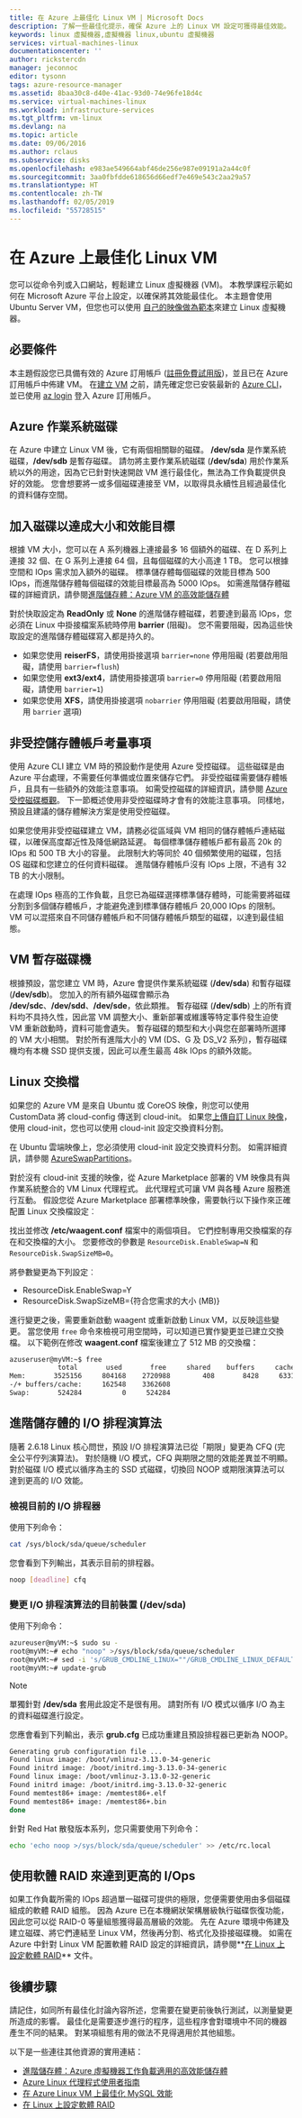 ```yaml
---
title: 在 Azure 上最佳化 Linux VM | Microsoft Docs
description: 了解一些最佳化提示，確保 Azure 上的 Linux VM 設定可獲得最佳效能。
keywords: linux 虛擬機器,虛擬機器 linux,ubuntu 虛擬機器
services: virtual-machines-linux
documentationcenter: ''
author: rickstercdn
manager: jeconnoc
editor: tysonn
tags: azure-resource-manager
ms.assetid: 8baa30c8-d40e-41ac-93d0-74e96fe18d4c
ms.service: virtual-machines-linux
ms.workload: infrastructure-services
ms.tgt_pltfrm: vm-linux
ms.devlang: na
ms.topic: article
ms.date: 09/06/2016
ms.author: rclaus
ms.subservice: disks
ms.openlocfilehash: e983ae549664abf46de256e987e09191a2a44c0f
ms.sourcegitcommit: 3aa0fbfdde618656d66edf7e469e543c2aa29a57
ms.translationtype: HT
ms.contentlocale: zh-TW
ms.lasthandoff: 02/05/2019
ms.locfileid: "55728515"
---
```

# <a name="optimize-your-linux-vm-on-azure"></a>在 Azure 上最佳化 Linux VM
您可以從命令列或入口網站，輕鬆建立 Linux 虛擬機器 (VM)。 本教學課程示範如何在 Microsoft Azure 平台上設定，以確保將其效能最佳化。 本主題會使用 Ubuntu Server VM，但您也可以使用 [自己的映像做為範本](create-upload-generic.md?toc=%2fazure%2fvirtual-machines%2flinux%2ftoc.json)來建立 Linux 虛擬機器。  

## <a name="prerequisites"></a>必要條件
本主題假設您已具備有效的 Azure 訂用帳戶 ([註冊免費試用版](https://azure.microsoft.com/pricing/free-trial/))，並且已在 Azure 訂用帳戶中佈建 VM。 在[建立 VM](quick-create-cli.md?toc=%2fazure%2fvirtual-machines%2flinux%2ftoc.json) 之前，請先確定您已安裝最新的 [Azure CLI](/cli/azure/install-az-cli2)，並已使用 [az login](/cli/azure/reference-index) 登入 Azure 訂用帳戶。

## <a name="azure-os-disk"></a>Azure 作業系統磁碟
在 Azure 中建立 Linux VM 後，它有兩個相關聯的磁碟。 **/dev/sda** 是作業系統磁碟，**/dev/sdb** 是暫存磁碟。  請勿將主要作業系統磁碟 (**/dev/sda**) 用於作業系統以外的用途，因為它已針對快速開啟 VM 進行最佳化，無法為工作負載提供良好的效能。 您會想要將一或多個磁碟連接至 VM，以取得具永續性且經過最佳化的資料儲存空間。 

## <a name="adding-disks-for-size-and-performance-targets"></a>加入磁碟以達成大小和效能目標
根據 VM 大小，您可以在 A 系列機器上連接最多 16 個額外的磁碟、在 D 系列上連接 32 個、在 G 系列上連接 64 個，且每個磁碟的大小高達 1 TB。 您可以根據空間和 IOps 需求加入額外的磁碟。 標準儲存體每個磁碟的效能目標為 500 IOps，而進階儲存體每個磁碟的效能目標最高為 5000 IOps。  如需進階儲存體磁碟的詳細資訊，請參閱[進階儲存體：Azure VM 的高效能儲存體](../windows/premium-storage.md)

對於快取設定為 **ReadOnly** 或 **None** 的進階儲存體磁碟，若要達到最高 IOps，您必須在 Linux 中掛接檔案系統時停用 **barrier** (阻礙)。 您不需要阻礙，因為這些快取設定的進階儲存體磁碟寫入都是持久的。

* 如果您使用 **reiserFS**，請使用掛接選項 `barrier=none` 停用阻礙 (若要啟用阻礙，請使用 `barrier=flush`)
* 如果您使用 **ext3/ext4**，請使用掛接選項 `barrier=0` 停用阻礙 (若要啟用阻礙，請使用 `barrier=1`)
* 如果您使用 **XFS**，請使用掛接選項 `nobarrier` 停用阻礙 (若要啟用阻礙，請使用 `barrier` 選項)

## <a name="unmanaged-storage-account-considerations"></a>非受控儲存體帳戶考量事項
使用 Azure CLI 建立 VM 時的預設動作是使用 Azure 受控磁碟。  這些磁碟是由 Azure 平台處理，不需要任何準備或位置來儲存它們。  非受控磁碟需要儲存體帳戶，且具有一些額外的效能注意事項。  如需受控磁碟的詳細資訊，請參閱 [Azure 受控磁碟概觀](../windows/managed-disks-overview.md)。  下一節概述使用非受控磁碟時才會有的效能注意事項。  同樣地，預設且建議的儲存體解決方案是使用受控磁碟。

如果您使用非受控磁碟建立 VM，請務必從區域與 VM 相同的儲存體帳戶連結磁碟，以確保高度鄰近性及降低網路延遲。  每個標準儲存體帳戶都有最高 20k 的 IOps 和 500 TB 大小的容量。  此限制大約等同於 40 個頻繁使用的磁碟，包括 OS 磁碟和您建立的任何資料磁碟。 進階儲存體帳戶沒有 IOps 上限，不過有 32 TB 的大小限制。 

在處理 IOps 極高的工作負載，且您已為磁碟選擇標準儲存體時，可能需要將磁碟分割到多個儲存體帳戶，才能避免達到標準儲存體帳戶 20,000 IOps 的限制。 VM 可以混搭來自不同儲存體帳戶和不同儲存體帳戶類型的磁碟，以達到最佳組態。
 

## <a name="your-vm-temporary-drive"></a>VM 暫存磁碟機
根據預設，當您建立 VM 時，Azure 會提供作業系統磁碟 (**/dev/sda**) 和暫存磁碟 (**/dev/sdb**)。  您加入的所有額外磁碟會顯示為 **/dev/sdc**、**/dev/sdd**、**/dev/sde**，依此類推。 暫存磁碟 (**/dev/sdb**) 上的所有資料均不具持久性，因此當 VM 調整大小、重新部署或維護等特定事件發生迫使 VM 重新啟動時，資料可能會遺失。  暫存磁碟的類型和大小與您在部署時所選擇的 VM 大小相關。 對於所有進階大小的 VM (DS、G 及 DS_V2 系列)，暫存磁碟機均有本機 SSD 提供支援，因此可以產生最高 48k IOps 的額外效能。 

## <a name="linux-swap-file"></a>Linux 交換檔
如果您的 Azure VM 是來自 Ubuntu 或 CoreOS 映像，則您可以使用 CustomData 將 cloud-config 傳送到 cloud-init。 如果您[上傳自訂 Linux 映像](upload-vhd.md?toc=%2fazure%2fvirtual-machines%2flinux%2ftoc.json)，使用 cloud-init，您也可以使用 cloud-init 設定交換資料分割。

在 Ubuntu 雲端映像上，您必須使用 cloud-init 設定交換資料分割。 如需詳細資訊，請參閱 [AzureSwapPartitions](https://wiki.ubuntu.com/AzureSwapPartitions)。

對於沒有 cloud-init 支援的映像，從 Azure Marketplace 部署的 VM 映像具有與作業系統整合的 VM Linux 代理程式。 此代理程式可讓 VM 與各種 Azure 服務進行互動。 假設您從 Azure Marketplace 部署標準映像，需要執行以下操作來正確配置 Linux 交換檔設定︰

找出並修改 **/etc/waagent.conf** 檔案中的兩個項目。 它們控制專用交換檔案的存在和交換檔的大小。 您要修改的參數是 `ResourceDisk.EnableSwap=N` 和 `ResourceDisk.SwapSizeMB=0`。 

將參數變更為下列設定︰

* ResourceDisk.EnableSwap=Y
* ResourceDisk.SwapSizeMB={符合您需求的大小 (MB)} 

進行變更之後，需要重新啟動 waagent 或重新啟動 Linux VM，以反映這些變更。  當您使用 `free` 命令來檢視可用空間時，可以知道已實作變更並已建立交換檔。 以下範例在修改 **waagent.conf** 檔案後建立了 512 MB 的交換檔：

```bash
azuseruser@myVM:~$ free
            total       used       free     shared    buffers     cached
Mem:       3525156     804168    2720988        408       8428     633192
-/+ buffers/cache:     162548    3362608
Swap:       524284          0     524284
```

## <a name="io-scheduling-algorithm-for-premium-storage"></a>進階儲存體的 I/O 排程演算法
隨著 2.6.18 Linux 核心問世，預設 I/O 排程演算法已從「期限」變更為 CFQ (完全公平佇列演算法)。 對於隨機 I/O 模式，CFQ 與期限之間的效能差異並不明顯。  對於磁碟 I/O 模式以循序為主的 SSD 式磁碟，切換回 NOOP 或期限演算法可以達到更高的 I/O 效能。

### <a name="view-the-current-io-scheduler"></a>檢視目前的 I/O 排程器
使用下列命令：  

```bash
cat /sys/block/sda/queue/scheduler
```

您會看到下列輸出，其表示目前的排程器。  

```bash
noop [deadline] cfq
```

### <a name="change-the-current-device-devsda-of-io-scheduling-algorithm"></a>變更 I/O 排程演算法的目前裝置 (/dev/sda)
使用下列命令：  

```bash
azureuser@myVM:~$ sudo su -
root@myVM:~# echo "noop" >/sys/block/sda/queue/scheduler
root@myVM:~# sed -i 's/GRUB_CMDLINE_LINUX=""/GRUB_CMDLINE_LINUX_DEFAULT="quiet splash elevator=noop"/g' /etc/default/grub
root@myVM:~# update-grub
```

> [!NOTE]
> 單獨針對 **/dev/sda** 套用此設定不是很有用。 請對所有 I/O 模式以循序 I/O 為主的資料磁碟進行設定。  

您應會看到下列輸出，表示 **grub.cfg** 已成功重建且預設排程器已更新為 NOOP。  

```bash
Generating grub configuration file ...
Found linux image: /boot/vmlinuz-3.13.0-34-generic
Found initrd image: /boot/initrd.img-3.13.0-34-generic
Found linux image: /boot/vmlinuz-3.13.0-32-generic
Found initrd image: /boot/initrd.img-3.13.0-32-generic
Found memtest86+ image: /memtest86+.elf
Found memtest86+ image: /memtest86+.bin
done
```

針對 Red Hat 散發版本系列，您只需要使用下列命令：   

```bash
echo 'echo noop >/sys/block/sda/queue/scheduler' >> /etc/rc.local
```

## <a name="using-software-raid-to-achieve-higher-iops"></a>使用軟體 RAID 來達到更高的 I/Ops
如果工作負載所需的 IOps 超過單一磁碟可提供的極限，您便需要使用由多個磁碟組成的軟體 RAID 組態。 因為 Azure 已在本機網狀架構層級執行磁碟恢復功能，因此您可以從 RAID-0 等量組態獲得最高層級的效能。  先在 Azure 環境中佈建及建立磁碟、將它們連結至 Linux VM，然後再分割、格式化及掛接磁碟機。  如需在 Azure 中針對 Linux VM 配置軟體 RAID 設定的詳細資訊，請參閱**[在 Linux 上設定軟體 RAID](configure-raid.md?toc=%2fazure%2fvirtual-machines%2flinux%2ftoc.json)** 文件。

## <a name="next-steps"></a>後續步驟
請記住，如同所有最佳化討論內容所述，您需要在變更前後執行測試，以測量變更所造成的影響。  最佳化是需要逐步進行的程序，這些程序會對環境中不同的機器產生不同的結果。  對某項組態有用的做法不見得適用於其他組態。

以下是一些連往其他資源的實用連結： 

* [進階儲存體：Azure 虛擬機器工作負載適用的高效能儲存體](premium-storage.md)
* [Azure Linux 代理程式使用者指南](../extensions/agent-linux.md)
* [在 Azure Linux VM 上最佳化 MySQL 效能](classic/optimize-mysql.md)
* [在 Linux 上設定軟體 RAID](configure-raid.md)

